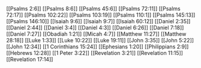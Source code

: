 [[Psalms 2:6]]
[[Psalms 8:6]]
[[Psalms 45:6]]
[[Psalms 72:11]]
[[Psalms 72:17]]
[[Psalms 102:22]]
[[Psalms 103:19]]
[[Psalms 110:1]]
[[Psalms 145:13]]
[[Psalms 146:10]]
[[Isaiah 9:6]]
[[Isaiah 9:7]]
[[Isaiah 60:12]]
[[Daniel 2:35]]
[[Daniel 2:44]]
[[Daniel 3:4]]
[[Daniel 4:3]]
[[Daniel 6:26]]
[[Daniel 7:18]]
[[Daniel 7:27]]
[[Obadiah 1:21]]
[[Micah 4:7]]
[[Matthew 11:27]]
[[Matthew 28:18]]
[[Luke 1:33]]
[[Luke 10:22]]
[[Luke 19:11]]
[[John 3:35]]
[[John 5:22]]
[[John 12:34]]
[[1 Corinthians 15:24]]
[[Ephesians 1:20]]
[[Philippians 2:9]]
[[Hebrews 12:28]]
[[1 Peter 3:22]]
[[Revelation 3:21]]
[[Revelation 11:15]]
[[Revelation 17:14]]
